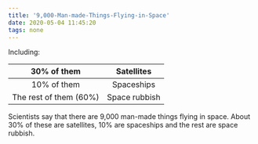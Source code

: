 ```yaml
---
title: '9,000-Man-made-Things-Flying-in-Space'
date: 2020-05-04 11:45:20
tags: none
---
```


Including:

|      30% of them       |  Satellites   |
| :--------------------: | :-----------: |
|      10% of them       |  Spaceships   |
| The rest of them (60%) | Space rubbish |

Scientists say that there are 9,000 man-made things flying in space. About 30% of these are satellites, 10% are spaceships and the rest are space rubbish.